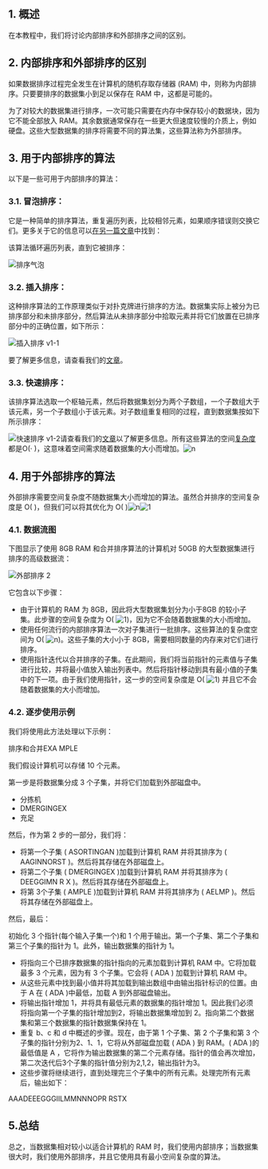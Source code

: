 ## 1. 概述

在本教程中，我们将讨论内部排序和外部排序之间的区别。

## 2. 内部排序和外部排序的区别

如果数据排序过程完全发生在计算机的随机存取存储器 (RAM) 中，则称为内部排序。只要要排序的数据集小到足以保存在 RAM 中，这都是可能的。

为了对较大的数据集进行排序，一次可能只需要在内存中保存较小的数据块，因为它不能全部放入 RAM。其余数据通常保存在一些更大但速度较慢的介质上，例如硬盘。这些大型数据集的排序将需要不同的算法集，这些算法称为外部排序。

## 3. 用于内部排序的算法

以下是一些可用于内部排序的算法：

### 3.1. 冒泡排序：

它是一种简单的排序算法，重复遍历列表，比较相邻元素，如果顺序错误则交换它们。更多关于它的信息可以[在另一篇文章](https://www.baeldung.com/cs/bubble-sort-time-complexity)中找到：

该算法循环遍历列表，直到它被排序：

![排序气泡](https://www.baeldung.com/wp-content/uploads/sites/4/2021/08/buble-sort.png)

### 3.2. 插入排序：

这种排序算法的工作原理类似于对扑克牌进行排序的方法。数据集实际上被分为已排序部分和未排序部分，然后算法从未排序部分中拾取元素并将它们放置在已排序部分中的正确位置，如下所示：

![插入排序 v1-1](https://www.baeldung.com/wp-content/uploads/sites/4/2021/08/insertion-sort-v1-1.png)

要了解更多信息，请查看我们的[文章](https://www.baeldung.com/cs/insertion-vs-bubble-sort)。

### 3.3. 快速排序：

该排序算法选取一个枢轴元素，然后将数据集划分为两个子数组，一个子数组大于该元素，另一个子数组小于该元素。对子数组重复相同的过程，直到数据集按如下所示排序：

![快速排序 v1-2](https://www.baeldung.com/wp-content/uploads/sites/4/2021/08/Quick-sort-v1-2.png)请查看我们的[文章](https://www.baeldung.com/cs/algorithm-quicksort)以了解更多信息。所有这些算法的空间[复杂度](https://www.baeldung.com/cs/big-o-notation)都是O(· )，这意味着空间需求随着数据集的大小而增加。![n](https://www.baeldung.com/wp-content/ql-cache/quicklatex.com-ec4217f4fa5fcd92a9edceba0e708cf7_l3.svg)

## 4. 用于外部排序的算法

外部排序需要空间复杂度不随数据集大小而增加的算法。虽然合并排序的空间复杂度是 O( )，但我们可以将其优化为 O( )![n](https://www.baeldung.com/wp-content/ql-cache/quicklatex.com-ec4217f4fa5fcd92a9edceba0e708cf7_l3.svg)![1](https://www.baeldung.com/wp-content/ql-cache/quicklatex.com-69a7c7fb1023d315f416440bca10d849_l3.svg)

### 4.1. 数据流图

下图显示了使用 8GB RAM 和合并排序算法的计算机对 50GB 的大型数据集进行排序的高级数据流：

![外部排序 2](https://www.baeldung.com/wp-content/uploads/sites/4/2021/08/external-sort-2-1024x676.png)

它包含以下步骤：

-   由于计算机的 RAM 为 8GB，因此将大型数据集划分为小于8GB 的较小子集。此步骤的空间复杂度为 O( ![1](https://www.baeldung.com/wp-content/ql-cache/quicklatex.com-69a7c7fb1023d315f416440bca10d849_l3.svg))，因为它不会随着数据集的大小而增加。
-   使用任何流行的内部排序算法一次对子集进行一批排序。这些算法的复杂度空间为 O( ![n](https://www.baeldung.com/wp-content/ql-cache/quicklatex.com-ec4217f4fa5fcd92a9edceba0e708cf7_l3.svg))。这些子集的大小小于 8GB，需要相同数量的内存来对它们进行排序。
-   使用指针迭代以合并排序的子集。在此期间，我们将当前指针的元素值与子集进行比较，并将最小值放入输出列表中。然后将指针移动到具有最小值的子集中的下一项。由于我们使用指针，这一步的空间复杂度是 O( ![1](https://www.baeldung.com/wp-content/ql-cache/quicklatex.com-69a7c7fb1023d315f416440bca10d849_l3.svg)) 并且它不会随着数据集的大小而增加。

### 4.2. 逐步使用示例

我们将使用此方法处理以下示例：

排序和合并EXA MPLE

我们假设计算机可以存储 10 个元素。

第一步是将数据集分成 3 个子集，并将它们加载到外部磁盘中。

-   分拣机
-   DMERGINGEX
-   充足

然后，作为第 2 步的一部分，我们将：

-   将第一个子集 ( ASORTINGAN )加载到计算机 RAM 并将其排序为 ( AAGINNORST )。然后将其存储在外部磁盘上。
-   将第二个子集 ( DMERGINGEX )加载到计算机 RAM 并将其排序为 ( DEEGGIMN R X )。然后将其存储在外部磁盘上。
-   将第 3个子集 ( AMPLE )加载到计算机 RAM 并将其排序为 ( AELMP )。然后将其存储在外部磁盘上。

然后，最后：

初始化 3 个指针(每个输入子集一个)和 1 个用于输出。第一个子集、第二个子集和第三个子集的指针为 1。此外，输出数据集的指针为 1。

-   将指向三个已排序数据集的指针指向的元素加载到计算机 RAM 中。它将加载最多 3 个元素，因为有 3 个子集。它会将 ( ADA ) 加载到计算机 RAM 中。
-   从这些元素中找到最小值并将其加载到输出数组中由输出指针标识的位置。由于 A 在 ( ADA )中最低，加载 A 到外部磁盘输出。
-   将输出指针增加 1，并将具有最低元素的数据集的指针增加 1。因此我们必须将指向第一个子集的指针增加到2，将输出数据集增加到 2。指向第二个数据集和第三个数据集的指针数据集保持在 1。
-   重复 b、c 和 d 中概述的步骤。现在，由于第 1 个子集、第 2 个子集和第 3 个子集的指针分别为2、1、1，它将从外部磁盘加载 ( ADA ) 到 RAM。( ADA )的最低值是 A ，它将作为输出数据集的第二个元素存储。指针的值会再次增加，第二次迭代后3个子集的指针值分别为2,1,2，输出指针为3。
-   这些步骤将继续进行，直到处理完三个子集中的所有元素。处理完所有元素后，输出如下：

AAADEEEGGGIILMMNNNOPR RSTX

## 5.总结

总之，当数据集相对较小以适合计算机的 RAM 时，我们使用内部排序；当数据集很大时，我们使用外部排序，并且它使用具有最小空间复杂度的算法。